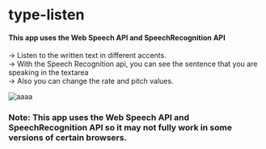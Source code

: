 # type-listen


#### This app uses the Web Speech API and SpeechRecognition API
   
-> Listen to the written text in different accents. <br>
-> With the Speech Recognition api, you can see the sentence that you are speaking in the textarea <br>
-> Also you can change the rate and pitch values.

![aaaa](https://user-images.githubusercontent.com/59448862/97719166-d17f3e00-1ad7-11eb-9083-c35359958ea3.PNG)

### Note: This app uses the Web Speech API and SpeechRecognition API so it may not fully work in some versions of certain browsers.
